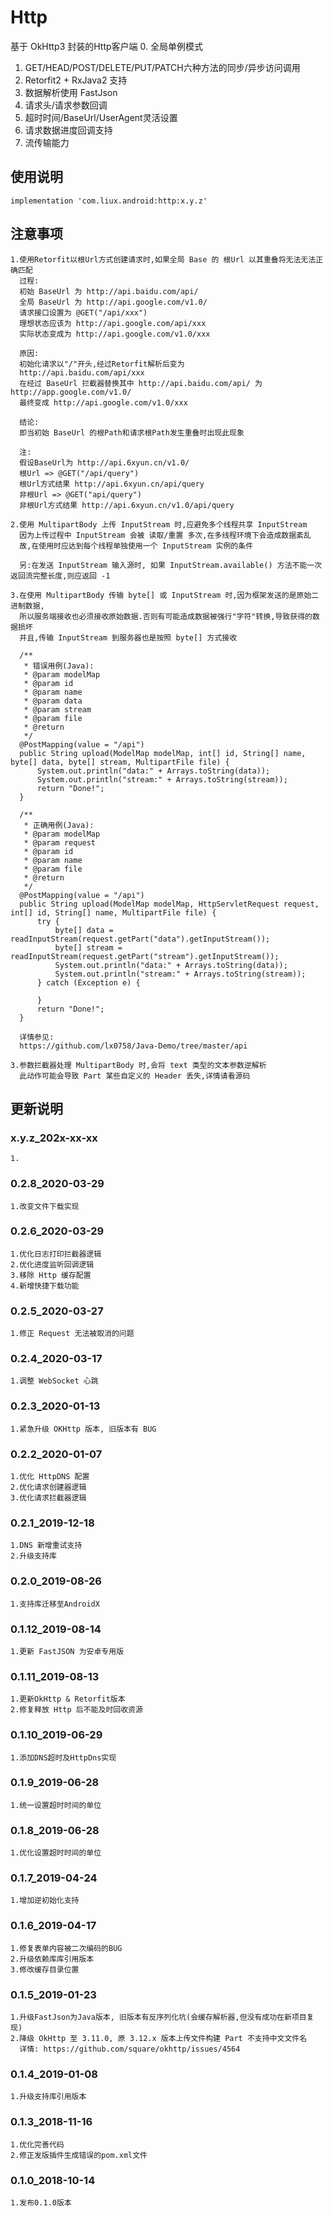 Http
===
基于 OkHttp3 封装的Http客户端
0. 全局单例模式
1. GET/HEAD/POST/DELETE/PUT/PATCH六种方法的同步/异步访问调用
2. Retorfit2 + RxJava2 支持
3. 数据解析使用 FastJson
4. 请求头/请求参数回调
5. 超时时间/BaseUrl/UserAgent灵活设置
6. 请求数据进度回调支持
7. 流传输能力

使用说明
---
```
implementation 'com.liux.android:http:x.y.z'
```

注意事项
---
    1.使用Retorfit以根Url方式创建请求时,如果全局 Base 的 根Url 以其重叠将无法无法正确匹配
      过程:
      初始 BaseUrl 为 http://api.baidu.com/api/
      全局 BaseUrl 为 http://api.google.com/v1.0/
      请求接口设置为 @GET("/api/xxx")
      理想状态应该为 http://api.google.com/api/xxx
      实际状态变成为 http://api.google.com/v1.0/xxx
      
      原因:
      初始化请求以"/"开头,经过Retorfit解析后变为
      http://api.baidu.com/api/xxx
      在经过 BaseUrl 拦截器替换其中 http://api.baidu.com/api/ 为 http://app.google.com/v1.0/
      最终变成 http://api.google.com/v1.0/xxx
      
      结论:
      即当初始 BaseUrl 的根Path和请求根Path发生重叠时出现此现象
      
      注:
      假设BaseUrl为 http://api.6xyun.cn/v1.0/
      根Url => @GET("/api/query")
      根Url方式结果 http://api.6xyun.cn/api/query
      非根Url => @GET("api/query")
      非根Url方式结果 http://api.6xyun.cn/v1.0/api/query
    
    2.使用 MultipartBody 上传 InputStream 时,应避免多个线程共享 InputStream
      因为上传过程中 InputStream 会被 读取/重置 多次,在多线程环境下会造成数据紊乱
      故,在使用时应达到每个线程单独使用一个 InputStream 实例的条件
      
      另:在发送 InputStream 输入源时, 如果 InputStream.available() 方法不能一次返回流完整长度,则应返回 -1
    
    3.在使用 MultipartBody 传输 byte[] 或 InputStream 时,因为框架发送的是原始二进制数据,
      所以服务端接收也必须接收原始数据.否则有可能造成数据被强行"字符"转换,导致获得的数据损坏
      并且,传输 InputStream 到服务器也是按照 byte[] 方式接收
      
      /**
       * 错误用例(Java):
       * @param modelMap
       * @param id
       * @param name
       * @param data
       * @param stream
       * @param file
       * @return
       */
      @PostMapping(value = "/api")
      public String upload(ModelMap modelMap, int[] id, String[] name, byte[] data, byte[] stream, MultipartFile file) {
          System.out.println("data:" + Arrays.toString(data));
          System.out.println("stream:" + Arrays.toString(stream));
          return "Done!";
      }
      
      /**
       * 正确用例(Java):
       * @param modelMap
       * @param request
       * @param id
       * @param name
       * @param file
       * @return
       */
      @PostMapping(value = "/api")
      public String upload(ModelMap modelMap, HttpServletRequest request, int[] id, String[] name, MultipartFile file) {
          try {
              byte[] data = readInputStream(request.getPart("data").getInputStream());
              byte[] stream = readInputStream(request.getPart("stream").getInputStream());
              System.out.println("data:" + Arrays.toString(data));
              System.out.println("stream:" + Arrays.toString(stream));
          } catch (Exception e) {
              
          }
          return "Done!";
      }
      
      详情参见:
      https://github.com/lx0758/Java-Demo/tree/master/api
      
    3.参数拦截器处理 MultipartBody 时,会将 text 类型的文本参数逆解析
      此动作可能会导致 Part 某些自定义的 Header 丢失,详情请看源码

更新说明
---
### x.y.z_202x-xx-xx
    1.

### 0.2.8_2020-03-29
    1.改变文件下载实现

### 0.2.6_2020-03-29
    1.优化日志打印拦截器逻辑
    2.优化进度监听回调逻辑
    3.移除 Http 缓存配置
    4.新增快捷下载功能

### 0.2.5_2020-03-27
    1.修正 Request 无法被取消的问题

### 0.2.4_2020-03-17
    1.调整 WebSocket 心跳

### 0.2.3_2020-01-13
    1.紧急升级 OKHttp 版本, 旧版本有 BUG
    
### 0.2.2_2020-01-07
    1.优化 HttpDNS 配置
    2.优化请求创建器逻辑
    3.优化请求拦截器逻辑

### 0.2.1_2019-12-18
    1.DNS 新增重试支持
    2.升级支持库

### 0.2.0_2019-08-26
    1.支持库迁移至AndroidX

### 0.1.12_2019-08-14
    1.更新 FastJSON 为安卓专用版

### 0.1.11_2019-08-13
    1.更新OkHttp & Retorfit版本
    2.修复释放 Http 后不能及时回收资源

### 0.1.10_2019-06-29
    1.添加DNS超时及HttpDns实现

### 0.1.9_2019-06-28
    1.统一设置超时时间的单位

### 0.1.8_2019-06-28
    1.优化设置超时时间的单位

### 0.1.7_2019-04-24
    1.增加逆初始化支持

### 0.1.6_2019-04-17
    1.修复表单内容被二次编码的BUG
    2.升级依赖库库引用版本
    3.修改缓存目录位置

### 0.1.5_2019-01-23
    1.升级FastJson为Java版本, 旧版本有反序列化坑(会缓存解析器,但没有成功在新项目复现)
    2.降级 OkHttp 至 3.11.0, 原 3.12.x 版本上传文件构建 Part 不支持中文文件名
      详情: https://github.com/square/okhttp/issues/4564

### 0.1.4_2019-01-08
    1.升级支持库引用版本

### 0.1.3_2018-11-16
    1.优化完善代码
    2.修正发版插件生成错误的pom.xml文件

### 0.1.0_2018-10-14
    1.发布0.1.0版本